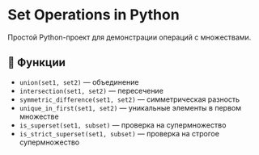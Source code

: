 # Set Operations in Python

Простой Python-проект для демонстрации операций с множествами.

## 🧩 Функции

- `union(set1, set2)` — объединение
- `intersection(set1, set2)` — пересечение
- `symmetric_difference(set1, set2)` — симметрическая разность
- `unique_in_first(set1, set2)` — уникальные элементы в первом множестве
- `is_superset(set1, subset)` — проверка на супермножество
- `is_strict_superset(set1, subset)` — проверка на строгое супермножество
